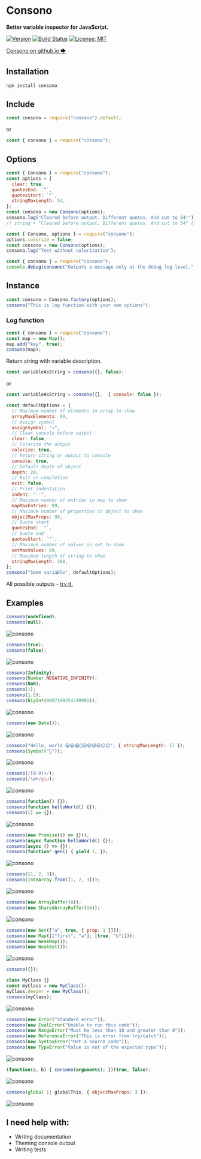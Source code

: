 Consono
===========

**Better variable inspector for JavaScript.**

[![Version](http://img.shields.io/npm/v/consono.svg)](https://www.npmjs.org/package/consono)
[![Build Status](https://travis-ci.org/r37r0m0d3l/consono.svg?branch=master)](https://travis-ci.org/r37r0m0d3l/consono)
[![License: MIT](https://img.shields.io/badge/License-MIT-yellow.svg)](https://opensource.org/licenses/MIT)

[Consono on github.io 🡆](https://r37r0m0d3l.github.io/consono/)

## Installation

```bash
npm install consono
```
## Include

```js
const consono = require("consono").default;
```

or

```js
const { consono } = require("consono");
```

## Options

```js
const { Consono } = require("consono");
const options = {
  clear: true,
  quotesEnd: `”`,
  quotesStart: `“`,
  stringMaxLength: 54,
};
const consono = new Consono(options);
consono.log("Cleared before output. Different quotes. And cut to 54!");
// string • "Cleared before output. Different quotes. And cut to 54" (length=55, shown=54)
```

```js
const { Consono, options } = require("consono");
options.colorize = false;
const consono = new Consono(options);
consono.log("Text without colorization");
```

```js
const { consono } = require("consono");
console.debug(consono("Outputs a message only at the debug log level.", false));
```

## Instance

```js
const consono = Consono.factory(options);
consono("This is log function with your own options");
```

### Log function

```js
const { consono } = require("consono");
const map = new Map();
map.add("key", true);
consono(map);
```

Return string with variable description.

```js
const variableAsString = consono({}, false);
```

or

```js
const variableAsString = consono({},  { console: false });
```

```js
const defaultOptions = {
  // Maximum number of elements in array to show
  arrayMaxElements: 99,
  // Assign symbol
  assignSymbol: "→",
  // Clear console before output
  clear: false,
  // Colorize the output
  colorize: true,
  // Return string or output to console
  console: true,
  // Default depth of object
  depth: 20,
  // Exit on completion
  exit: false,
  // Print indentation
  indent: "ˑˑ",
  // Maximum number of entries in map to show
  mapMaxEntries: 99,
  // Maximum number of properties in object to show
  objectMaxProps: 99,
  // Quote start
  quotesEnd: `"`,
  // Quote end
  quotesStart: `"`,
  // Maximum number of values in set to show
  setMaxValues: 99,
  // Maximum length of string to show
  stringMaxLength: 360,
};
consono("Some variable", defaultOptions);
```

All possible outputs - [try it.](https://npm.runkit.com/consono)

## Examples

```js
consono(undefined);
consono(null);
```

![consono](docs/readme/001.png?raw=true "Nil")

```js
consono(true);
consono(false);
```

![consono](docs/readme/002.png?raw=true "Boolean")


```js
consono(Infinity);
consono(Number.NEGATIVE_INFINITY);
consono(NaN);
consono(1);
consono(1.5);
consono(BigInt(9007199254740991));
```

![consono](docs/readme/003.png?raw=true "Number")

```js
consono(new Date());
```

![consono](docs/readme/004.png?raw=true "Date")

```js
consono("Hello, world 😀😁😂🤣😃😄😅😆😉😊", { stringMaxLength: 17 });
consono(Symbol("🌈"));
```

![consono](docs/readme/005.png?raw=true "String")

```js
consono(/[0-9]+/);
consono(/\w+/giu);
```

![consono](docs/readme/006.png?raw=true "RegExp")

```js
consono(function() {});
consono(function helloWorld() {});
consono(() => {});
```

![consono](docs/readme/007.png?raw=true "Function")

```js
consono(new Promise(() => {}));
consono(async function helloWorld() {});
consono(async () => {});
consono(function* gen() { yield 1; });
```

![consono](docs/readme/008.png?raw=true "Async")

```js
consono([1, 2, 3]);
consono(Int8Array.from([1, 2, 3]));
```

![consono](docs/readme/009.png?raw=true "Array")

```js
consono(new ArrayBuffer(8));
consono(new SharedArrayBuffer(16));
```

![consono](docs/readme/010.png?raw=true "Array Buffer")

```js
consono(new Set(["a", true, { prop: 1 }]));
consono(new Map([["first", "a"], [true, "b"]]));
consono(new WeakMap());
consono(new WeakSet());
```

![consono](docs/readme/011.png?raw=true "Collection")

```js
consono({});

class MyClass {}
const myClass = new MyClass();
myClass.deeper = new MyClass();
consono(myClass);
```

![consono](docs/readme/012.png?raw=true "Object")

```js
consono(new Error("Standard error"));
consono(new EvalError("Unable to run this code"));
consono(new RangeError("Must be less than 10 and greater than 0"));
consono(new ReferenceError("This is error from try/catch"));
consono(new SyntaxError("Not a source code"));
consono(new TypeError("Value is not of the expected type"));
```

![consono](docs/readme/013.png?raw=true "Error")

```js
(function(a, b) { consono(arguments); })(true, false);
```

![consono](docs/readme/014.png?raw=true "Arguments")


```js
consono(global || globalThis, { objectMaxProps: 3 });
```

![consono](docs/readme/015.png?raw=true "Global")

## I need help with:

* Writing documentation
* Theming console output
* Writing tests